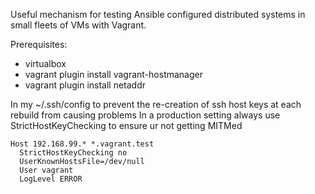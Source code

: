 Useful mechanism for testing Ansible configured distributed systems in small fleets of VMs with Vagrant.

Prerequisites:
* virtualbox
* vagrant plugin install vagrant-hostmanager
* vagrant plugin install netaddr

In my ~/.ssh/config to prevent the re-creation of ssh host keys at each rebuild from causing problems
In a production setting always use StrictHostKeyChecking to ensure ur not getting MITMed
```
Host 192.168.99.* *.vagrant.test
  StrictHostKeyChecking no
  UserKnownHostsFile=/dev/null
  User vagrant
  LogLevel ERROR
```
